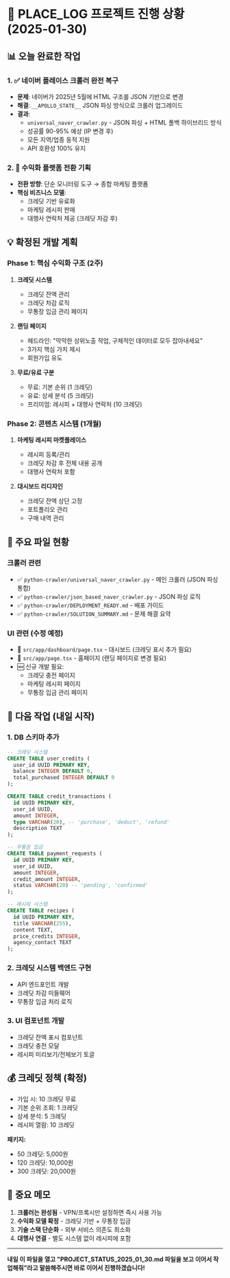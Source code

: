 # 🚀 PLACE_LOG 프로젝트 진행 상황 (2025-01-30)

## 📊 오늘 완료한 작업

### 1. ✅ 네이버 플레이스 크롤러 완전 복구
- **문제**: 네이버가 2025년 5월에 HTML 구조를 JSON 기반으로 변경
- **해결**: `__APOLLO_STATE__` JSON 파싱 방식으로 크롤러 업그레이드
- **결과**: 
  - `universal_naver_crawler.py` - JSON 파싱 + HTML 폴백 하이브리드 방식
  - 성공률 90-95% 예상 (IP 변경 후)
  - 모든 지역/업종 동적 지원
  - API 호환성 100% 유지

### 2. 🎯 수익화 플랫폼 전환 기획
- **전환 방향**: 단순 모니터링 도구 → 종합 마케팅 플랫폼
- **핵심 비즈니스 모델**:
  - 크레딧 기반 유료화
  - 마케팅 레시피 판매
  - 대행사 연락처 제공 (크레딧 차감 후)

## 💡 확정된 개발 계획

### Phase 1: 핵심 수익화 구조 (2주)
1. **크레딧 시스템**
   - 크레딧 잔액 관리
   - 크레딧 차감 로직
   - 무통장 입금 관리 페이지

2. **랜딩 페이지**
   - 헤드라인: "막막한 상위노출 작업, 구체적인 데이터로 모두 잡아내세요"
   - 3가지 핵심 가치 제시
   - 회원가입 유도

3. **무료/유료 구분**
   - 무료: 기본 순위 (1 크레딧)
   - 유료: 상세 분석 (5 크레딧)
   - 프리미엄: 레시피 + 대행사 연락처 (10 크레딧)

### Phase 2: 콘텐츠 시스템 (1개월)
1. **마케팅 레시피 마켓플레이스**
   - 레시피 등록/관리
   - 크레딧 차감 후 전체 내용 공개
   - 대행사 연락처 포함

2. **대시보드 리디자인**
   - 크레딧 잔액 상단 고정
   - 포트폴리오 관리
   - 구매 내역 관리

## 📁 주요 파일 현황

### 크롤러 관련
- ✅ `python-crawler/universal_naver_crawler.py` - 메인 크롤러 (JSON 파싱 통합)
- ✅ `python-crawler/json_based_naver_crawler.py` - JSON 파싱 로직
- ✅ `python-crawler/DEPLOYMENT_READY.md` - 배포 가이드
- ✅ `python-crawler/SOLUTION_SUMMARY.md` - 문제 해결 요약

### UI 관련 (수정 예정)
- 📝 `src/app/dashboard/page.tsx` - 대시보드 (크레딧 표시 추가 필요)
- 📝 `src/app/page.tsx` - 홈페이지 (랜딩 페이지로 변경 필요)
- 🆕 신규 개발 필요:
  - 크레딧 충전 페이지
  - 마케팅 레시피 페이지
  - 무통장 입금 관리 페이지

## 🔧 다음 작업 (내일 시작)

### 1. DB 스키마 추가
```sql
-- 크레딧 시스템
CREATE TABLE user_credits (
  user_id UUID PRIMARY KEY,
  balance INTEGER DEFAULT 0,
  total_purchased INTEGER DEFAULT 0
);

CREATE TABLE credit_transactions (
  id UUID PRIMARY KEY,
  user_id UUID,
  amount INTEGER,
  type VARCHAR(20), -- 'purchase', 'deduct', 'refund'
  description TEXT
);

-- 무통장 입금
CREATE TABLE payment_requests (
  id UUID PRIMARY KEY,
  user_id UUID,
  amount INTEGER,
  credit_amount INTEGER,
  status VARCHAR(20) -- 'pending', 'confirmed'
);

-- 레시피 시스템
CREATE TABLE recipes (
  id UUID PRIMARY KEY,
  title VARCHAR(255),
  content TEXT,
  price_credits INTEGER,
  agency_contact TEXT
);
```

### 2. 크레딧 시스템 백엔드 구현
- API 엔드포인트 개발
- 크레딧 차감 미들웨어
- 무통장 입금 처리 로직

### 3. UI 컴포넌트 개발
- 크레딧 잔액 표시 컴포넌트
- 크레딧 충전 모달
- 레시피 미리보기/전체보기 토글

## 💰 크레딧 정책 (확정)
- 가입 시: 10 크레딧 무료
- 기본 순위 조회: 1 크레딧
- 상세 분석: 5 크레딧
- 레시피 열람: 10 크레딧

**패키지:**
- 50 크레딧: 5,000원
- 120 크레딧: 10,000원
- 300 크레딧: 20,000원

## 📌 중요 메모
1. **크롤러는 완성됨** - VPN/프록시만 설정하면 즉시 사용 가능
2. **수익화 모델 확정** - 크레딧 기반 + 무통장 입금
3. **기술 스택 단순화** - 외부 서비스 의존도 최소화
4. **대행사 연결** - 별도 시스템 없이 레시피에 포함

---

**내일 이 파일을 열고 "PROJECT_STATUS_2025_01_30.md 파일을 보고 이어서 작업해줘"라고 말씀해주시면 바로 이어서 진행하겠습니다!**